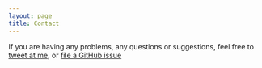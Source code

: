 ```yaml
---
layout: page
title: Contact
---
```


If you are having any problems, any questions or suggestions, feel free to [tweet at me](https://twitter.com/intent/tweet?text=%40paululele), or [file a GitHub issue](https://github.com/lenpaul/lagrange/issues/new)

<div class="inbound-form-wrapper" id="form_565" data-path="https://app.99inbound.com/i/632bfb44-2077-455c-a873-c0853aa3d0b9" data-token="N4b0bcA93rGIXm3JK4pPUgtt"></div>

<!-- Only include this once in your webpage -->
<script type="text/javascript" src="https://app.99inbound.com/99inbound.js"></script>
